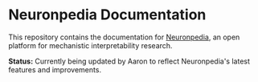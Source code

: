 # Neuronpedia Documentation

This repository contains the documentation for [Neuronpedia](https://neuronpedia.org), an open platform for mechanistic interpretability research.

**Status:** Currently being updated by Aaron to reflect Neuronpedia's latest features and improvements.
